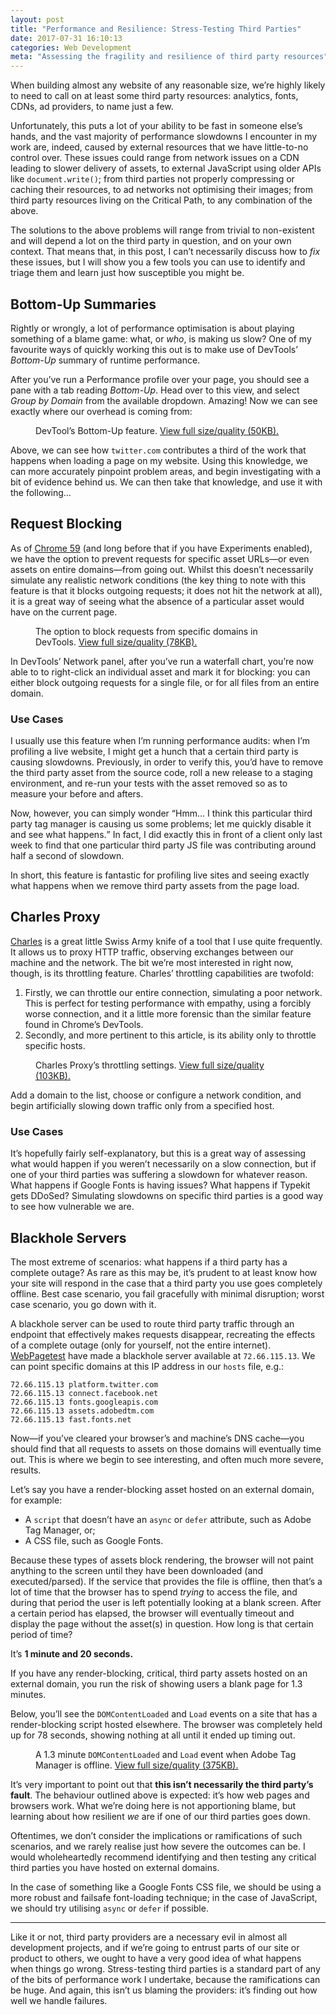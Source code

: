 ```yaml
---
layout: post
title: "Performance and Resilience: Stress-Testing Third Parties"
date: 2017-07-31 16:10:13
categories: Web Development
meta: "Assessing the fragility and resilience of third party resources"
---
```


When building almost any website of any reasonable size, we’re highly likely to
need to call on at least some third party resources: analytics, fonts, CDNs, ad
providers, to name just a few.

Unfortunately, this puts a lot of your ability to be fast in someone else’s
hands, and the vast majority of performance slowdowns I encounter in my work
are, indeed, caused by external resources that we have little-to-no control
over. These issues could range from network issues on a CDN leading to slower
delivery of assets, to external JavaScript using older APIs like
`document.write()`; from third parties not properly compressing or caching their
resources, to ad networks not optimising their images; from third party
resources living on the Critical Path, to any combination of the above.

The solutions to the above problems will range from trivial to non-existent and
will depend a lot on the third party in question, and on your own context. That
means that, in this post, I can’t necessarily discuss how to _fix_ these issues,
but I will show you a few tools you can use to identify and triage them and
learn just how susceptible you might be.

## Bottom-Up Summaries

Rightly or wrongly, a lot of performance optimisation is about playing something
of a blame game: what, or _who_, is making us slow? One of my favourite ways of
quickly working this out is to make use of DevTools’ _Bottom-Up_ summary of
runtime performance.

After you’ve run a Performance profile over your page, you should see a pane
with a tab reading _Bottom-Up_. Head over to this view, and select _Group
by Domain_ from the available dropdown. Amazing! Now we can see exactly where
our overhead is coming from:

<figure>
<img src="/wp-content/uploads/2017/07/screenshot-bottom-up.png" alt="" />
<figcaption>DevTool’s Bottom-Up feature. <a
href="/wp-content/uploads/2017/07/screenshot-bottom-up-full.png">View full
size/quality (50KB).</a></figcaption>
</figure>

Above, we can see how `twitter.com` contributes a third of the work that happens
when loading a page on my website. Using this knowledge, we can more accurately
pinpoint problem areas, and begin investigating with a bit of evidence behind
us. We can then take that knowledge, and use it with the following…

## Request Blocking

As of [Chrome
59](https://developers.google.com/web/updates/2017/04/devtools-release-notes#block-requests)
(and long before that if you have Experiments enabled), we have the option to
prevent requests for specific asset URLs—or even assets on entire domains—from
going out. Whilst this doesn’t necessarily simulate any realistic network
conditions (the key thing to note with this feature is that it blocks outgoing
requests; it does not hit the network at all), it is a great way of seeing what
the absence of a particular asset would have on the current page.

<figure>
<img src="/wp-content/uploads/2017/07/screenshot-request-blocking.png" alt="" />
<figcaption>The option to block requests from specific domains in DevTools. <a
href="/wp-content/uploads/2017/07/screenshot-request-blocking-full.png">View
full size/quality (78KB).</a></figcaption>
</figure>

In DevTools’ Network panel, after you’ve run a waterfall chart, you’re now able
to to right-click an individual asset and mark it for blocking: you can either
block outgoing requests for a single file, or for all files from an entire
domain.

### Use Cases

I usually use this feature when I’m running performance audits: when
I’m profiling a live website, I might get a hunch that a certain third party is
causing slowdowns. Previously, in order to verify this, you’d have to remove the
third party asset from the source code, roll a new release to a staging
environment, and re-run your tests with the asset removed so as to measure your
before and afters.

Now, however, you can simply wonder <q>Hmm… I think this particular third party
tag manager is causing us some problems; let me quickly disable it and see what
happens.</q> In fact, I did exactly this in front of a client only last week to
find that one particular third party JS file was contributing around half
a second of slowdown.

In short, this feature is fantastic for profiling live sites and seeing exactly
what happens when we remove third party assets from the page load.

## Charles Proxy

[Charles](https://www.charlesproxy.com/) is a great little Swiss Army knife of
a tool that I use quite frequently. It allows us to proxy HTTP traffic,
observing exchanges between our machine and the network. The bit we’re most
interested in right now, though, is its throttling feature. Charles’ throttling
capabilities are twofold:

1. Firstly, we can throttle our entire connection, simulating a poor network.
   This is perfect for testing performance with empathy, using a forcibly worse
   connection, and it a little more forensic than the similar feature found in
   Chrome’s DevTools.
2. Secondly, and more pertinent to this article, is its ability only to throttle
   specific hosts.

<figure>
<img src="/wp-content/uploads/2017/07/screenshot-charles-throttling.png" alt="" />
<figcaption>Charles Proxy’s throttling settings. <a
href="/wp-content/uploads/2017/07/screenshot-charles-throttling-full.png">View
full size/quality (103KB).</a></figcaption>
</figure>

Add a domain to the list, choose or configure a network condition, and begin
artificially slowing down traffic only from a specified host.

### Use Cases

It’s hopefully fairly self-explanatory, but this is a great way of assessing
what would happen if you weren’t necessarily on a slow connection, but if one of
your third parties was suffering a slowdown for whatever reason. What happens if
Google Fonts is having issues? What happens if Typekit gets DDoSed? Simulating
slowdowns on specific third parties is a good way to see how vulnerable we are.

## Blackhole Servers

The most extreme of scenarios: what happens if a third party has a complete
outage? As rare as this may be, it’s prudent to at least know how your site will
respond in the case that a third party you use goes completely offline. Best
case scenario, you fail gracefully with minimal disruption; worst case scenario,
you go down with it.

A blackhole server can be used to route third party traffic through an endpoint
that effectively makes requests disappear, recreating the effects of a complete
outage (only for yourself, not the entire internet).
[WebPagetest](https://www.webpagetest.org/) have made a blackhole server
available at `72.66.115.13`. We can point specific domains at this IP address in
our `hosts` file, e.g.:

```
72.66.115.13 platform.twitter.com
72.66.115.13 connect.facebook.net
72.66.115.13 fonts.googleapis.com
72.66.115.13 assets.adobedtm.com
72.66.115.13 fast.fonts.net
```

Now—if you’ve cleared your browser’s and machine’s DNS cache—you should find
that all requests to assets on those domains will eventually time out. This is
where we begin to see interesting, and often much more severe, results.

Let’s say you have a render-blocking asset hosted on an external domain, for
example:

* A `script` that doesn’t have an `async` or `defer` attribute, such as Adobe
  Tag Manager, or;
* A CSS file, such as Google Fonts.

Because these types of assets block rendering, the browser will not paint
anything to the screen until they have been downloaded (and executed/parsed). If
the service that provides the file is offline, then that’s a lot of time that
the browser has to spend _trying_ to access the file, and during that period the
user is left potentially looking at a blank screen. After a certain period has
elapsed, the browser will eventually timeout and display the page without the
asset(s) in question. How long is that certain period of time?

It’s **1 minute and 20 seconds.**

If you have any render-blocking, critical, third party assets hosted on an
external domain, you run the risk of showing users a blank page for 1.3 minutes.

Below, you’ll see the `DOMContentLoaded` and `Load` events on a site that has
a render-blocking script hosted elsewhere. The browser was completely held up
for 78 seconds, showing nothing at all until it ended up timing out.

<figure>
<img src="/wp-content/uploads/2017/07/screenshot-outage.png" alt="" />
<figcaption>A 1.3 minute <code>DOMContentLoaded</code> and <code>Load</code>
event when Adobe Tag Manager is offline. <a
href="/wp-content/uploads/2017/07/screenshot-outage-full.png">View full
size/quality (375KB).</a></figcaption>
</figure>

It’s very important to point out that **this isn’t necessarily the third party’s
fault**. The behaviour outlined above is expected: it’s how web pages and
browsers work. What we’re doing here is not apportioning blame, but learning
about how resilient _we_ are if one of our third parties goes down.

Oftentimes, we don’t consider the implications or ramifications of such
scenarios, and we rarely realise just how severe the outcomes can be. I would
wholeheartedly recommend identifying and then testing any critical third parties
you have hosted on external domains.

In the case of something like a Google Fonts CSS file, we should be using a more
robust and failsafe font-loading technique; in the case of JavaScript, we should
try utilising `async` or `defer` if possible.

- - -

Like it or not, third party providers are a necessary evil in almost all
development projects, and if we’re going to entrust parts of our site or product
to others, we ought to have a very good idea of what happens when things go
wrong. Stress-testing third parties is a standard part of any of the bits of
performance work I undertake, because the ramifications can be huge. And again,
this isn’t us blaming the providers: it’s finding out how well we handle
failures.

